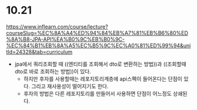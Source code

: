 # 10.21
https://www.inflearn.com/course/lecture?courseSlug=%EC%8A%A4%ED%94%84%EB%A7%81%EB%B6%80%ED%8A%B8-JPA-API%EA%B0%9C%EB%B0%9C-%EC%84%B1%EB%8A%A5%EC%B5%9C%EC%A0%81%ED%99%94&unitId=24328&tab=curriculum
- jpa에서 쿼리조회할 때 ((엔티티를 조회해서 dto로 변환하는 방법))과 ((조회할때 dto로 바로 조회하는 방법))이 있다.
  - 하지만 후자를 사용할때는 레포지토리계층에 api스펙이 들어온다는 단점이 있다. 그리고 재사용성이 떨어지기도 한다.
  - 후자의 방법은  다른 레포지토리를 만들어서 사용하면 단점이 어느정도 상쇄된다.

